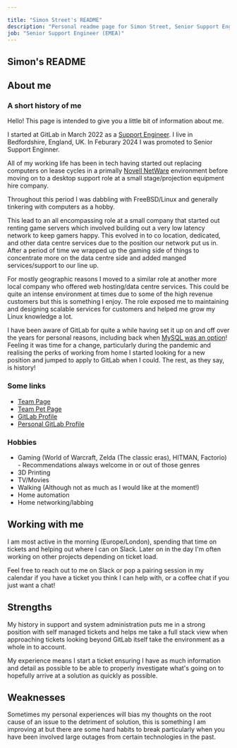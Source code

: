 ```yaml
---

title: "Simon Street's README"
description: "Personal readme page for Simon Street, Senior Support Engineer, GitLab"
job: "Senior Support Engineer (EMEA)"
---
```


## Simon's README

## About me

### A short history of me

Hello! This page is intended to give you a little bit of information about me.

I started at GitLab in March 2022 as a [Support Engineer](/job-families/engineering/support-engineer/). I live in Bedfordshire, England, UK. In Feburary 2024 I was promoted to Senior Support Enginner.

All of my working life has been in tech having started out replacing computers on lease cycles in a primally [Novell NetWare](https://en.wikipedia.org/wiki/NetWare) environment before moving on to a desktop support role at a small stage/projection equipment hire company.

Throughout this period I was dabbling with FreeBSD/Linux and generally tinkering with computers as a hobby.

This lead to an all encompassing role at a small company that started out renting game servers which involved building out a very low latency network to keep gamers happy. This evolved in to co location, dedicated, and other data centre services due to the position our network put us in. After a period of time we wrapped up the gaming side of things to concentrate more on the data centre side and added manged services/support to our line up.

For mostly geographic reasons I moved to a similar role at another more local company who offered web hosting/data centre services. This could be quite an intense environment at times due to some of the high revenue customers but this is something I enjoy. The role exposed me to maintaining and designing scalable services for customers and helped me grow my Linux knowledge a lot.

I have been aware of GitLab for quite a while having set it up on and off over the years for personal reasons, including back when [MySQL was an option](https://about.gitlab.com/blog/2019/06/27/removing-mysql-support/)! Feeling it was time for a change, particularly during the pandemic and realising the perks of working from home I started looking for a new position and jumped to apply to GitLab when I could. The rest, as they say, is history!

### Some links

- [Team Page](/handbook/company/team/#simonstreet)
- [Team Pet Page](/handbook/company/team-pets/#304-rosie)
- [GitLab Profile](https://gitlab.com/simonstreet)
- [Personal GitLab Profile](https://gitlab.com/simonsshed)

### Hobbies

- Gaming (World of Warcraft, Zelda (The classic eras), HITMAN, Factorio) - Recommendations always welcome in or out of those genres
- 3D Printing
- TV/Movies
- Walking (Although not as much as I would like at the moment!)
- Home automation
- Home networking/labbing

## Working with me

I am most active in the morning (Europe/London), spending that time on tickets and helping out where I can on Slack. Later on in the day I'm often working on other projects depending on ticket load.

Feel free to reach out to me on Slack or pop a pairing session in my calendar if you have a ticket you think I can help with, or a coffee chat if you just want a chat!

## Strengths

My history in support and system administration puts me in a strong position with self managed tickets and helps me take a full stack view when approaching tickets looking beyond GitLab itself take the environment as a whole in to account.

My experience means I start a ticket ensuring I have as much information and detail as possible to be able to properly investigate what's going on to hopefully arrive at a solution as quickly as possible.

## Weaknesses

Sometimes my personal experiences will bias my thoughts on the root cause of an issue to the detriment of solution, this is something I am improving at but there are some hard habits to break particularly when you have been involved large outages from certain technologies in the past.
